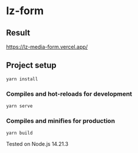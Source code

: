 # lz-form

## Result
https://lz-media-form.vercel.app/

## Project setup
```
yarn install
```

### Compiles and hot-reloads for development
```
yarn serve
```

### Compiles and minifies for production
```
yarn build
```

Tested on Node.js 14.21.3
